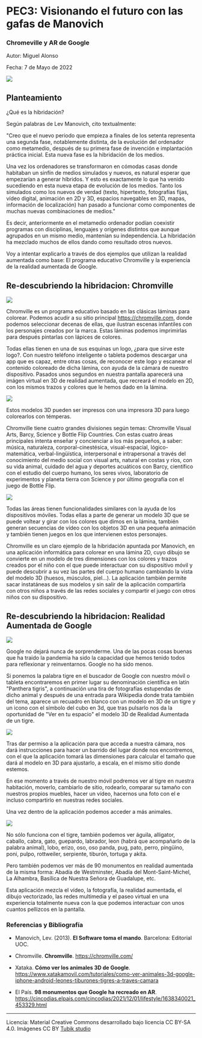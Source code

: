 # PEC3: Visionando el futuro con las gafas de Manovich 

### Chromeville y AR de Google 


Autor: Miguel Alonso


Fecha: 7 de Mayo de 2022

<img src="https://github.com/migalomel/PEC3_Manovich_Reloaded/blob/main/H%C3%ADbrido.png" /> 


## Planteamiento


¿Qué es la hibridación?

Según palabras de Lev Manovich, cito textualmente:

"Creo que el nuevo periodo que empieza a finales de los setenta representa una segunda fase, notablemente distinta, de la evolución del ordenador como metamedio, después de su primera fase de invención e implantación práctica inicial. Esta nueva fase es la hibridación de los medios.

Una vez los ordenadores se transformaron en cómodas casas donde habitaban un sinfín de medios simulados y nuevos, es natural esperar que empezarían a generar híbridos. Y esto es exactamente lo que ha venido sucediendo en esta nueva etapa de evolución de los medios. Tanto los simulados como los nuevos de verdad (texto, hipertexto, fotografías fijas, vídeo digital, animación en 2D y 3D, espacios navegables en 3D, mapas, información de localización) han pasado a funcionar como componentes de muchas nuevas combinaciones de medios."

Es decir, anteriormente en el metamedio ordenador podían coexistir programas con disciplinas, lenguajes y orígenes distintos que aunque agrupados en un mismo medio, mantenían su independencia. La hibridación ha mezclado muchos de ellos dando como resultado otros nuevos.

Voy a intentar explicarlo a través de dos ejemplos que utilizan la realidad aumentada como base: El programa educativo Chromville y la experiencia de la realidad aumentada de Google.


## Re-descubriendo la hibridacion: Chromville

<img src="https://github.com/migalomel/PEC3_Manovich_Reloaded/blob/main/LogoChromvilleApp.png" />

Chromville es un programa educativo basado en las clásicas láminas para colorear. Podemos acudir a su sitio principal https://chromville.com, donde podemos seleccionar decenas de ellas, que ilustran escenas infantiles con los personajes creados por la marca. Estas láminas podemos imprimirlas para después pintarlas con lápices de colores.

Todas ellas tienen en una de sus esquinas un logo, ¿para que sirve este logo?. Con nuestro teléfono inteligente o tableta podemos descargar una app que es capaz, entre otras cosas, de reconocer este logo y escanear el contenido coloreado de dicha lámina, con ayuda de la cámara de nuestro dispositivo. Pasados unos segundos en nuestra pantalla aparecerá una imágen virtual en 3D de realidad aumentada, que recreará el modelo en 2D, con los mismos trazos y colores que le hemos dado en la lámina.

<img src="https://github.com/migalomel/PEC3_Manovich_Reloaded/blob/main/FredTumbado.png" />

Estos modelos 3D pueden ser impresos con una impresora 3D para luego colorearlos con témperas.

Chromville tiene cuatro grandes divisiones según temas: Chromville Visual Arts, Barcy, Science y Bottle Flip Countries. Con estas cuatro áreas principales intenta enseñar y concienciar a los más pequeños, a saber: música, naturaleza, corporal-cinestésica, visual-espacial, lógico-matemática, verbal-lingüística, interpersonal e intrapersonal a través del conocimiento del medio social con visual arts, natural en costas y ríos, con su vida animal, cuidado del agua y deportes acuáticos con Barcy, científico con el estudio del cuerpo humano, los seres vivos, laboratorio de experimentos y planeta tierra con Science y por último geografía con el juego de Bottle Flip.

<img src="https://github.com/migalomel/PEC3_Manovich_Reloaded/blob/main/bottleflip.png" />

Todas las áreas tienen funcionalidades similares con la ayuda de los dispositivos móviles. Todas ellas a parte de generar un modelo 3D que se puede voltear y girar con los colores que dimos en la lámina, también generan secuencias de vídeo con los objetos 3D en una pequeña animación y también tienen juegos en los que intervienen estos personajes. 

Chromville es un claro ejemplo de la hibridación apuntada por Manovich, en una aplicación informática para colorear en una lámina 2D, cuyo dibujo se convierte en un modelo de tres dimensiones con los colores y trazos creados por el niño con el que puede interactuar con su dispositivo móvil y puede descubrir a su vez las partes del cuerpo humano cambiando la vista del modelo 3D (huesos, músculos, piel...). La aplicación también permite sacar instatáneas de sus modelos y sin salir de la aplicación compartirla con otros niños a través de las redes sociales y compartir el juego con otros niños con su dispositivo.




## Re-descubriendo la hibridacion: Realidad Aumentada de Google

<img src="https://github.com/migalomel/PEC3_Manovich_Reloaded/blob/main/GoogleAR.png" />

Google no dejará nunca de sorprenderme. Una de las pocas cosas buenas que ha traido la pandemia ha sido la capacidad que hemos tenido todos para reflexionar y reinventarnos. Google no ha sido menos.

Si ponemos la palabra tigre en el buscador de Google con nuestro móvil o tableta encontraremos en primer lugar su denominación científica en latín "Panthera tigris", a continuación una tira de fotografías estupendas de dicho animal y después de una entrada para Wikipedia donde trata también del tema, aparece un recuadro en blanco con un modelo en 3D de un tigre y un icono con el símbolo del cubo en 3d, que tras pulsarlo nos da la oportunidad de "Ver en tu espacio" el modelo 3D de Realidad Aumentada de un tigre.

<img src="https://github.com/migalomel/PEC3_Manovich_Reloaded/blob/main/tigre.jpg" />

Tras dar permiso a la aplicación para que acceda a nuestra cámara, nos dará instrucciones para hacer un barrido del lugar donde nos encontremos, con el que la aplicación tomará las dimensiones para calcular el tamaño que dará al modelo en 3D para ajustarlo, a escala, en el mismo sitio donde estemos.

En ese momento a través de nuestro móvil podremos ver al tigre en nuestra habitación, moverlo, cambiarlo de sitio, rodearlo, comparar su tamaño con nuestros propios muebles, hacer un vídeo, hacernos una foto con el e incluso compartirlo en nuestras redes sociales.

Una vez dentro de la aplicación podemos acceder a más animales.

<img src="https://github.com/migalomel/PEC3_Manovich_Reloaded/blob/main/tiburon.jpg" />

No sólo funciona con el tigre, también podemos ver águila, alligator, caballo, cabra, gato, guepardo, labrador, leon (habrá que acompañarlo de la palabra animal), lobo, erizo, oso, oso panda, pug, pato, perro, pingüino, poni, pulpo, rottweiler, serpiente, tiburón, tortuga y akita.

Pero también podemos ver más de 90 monumentos en realidad aumentada de la misma forma: Abadía de Westminster, Abadía del Mont-Saint-Michel, La Alhambra, Basílica de Nuestra Señora de Guadalupe, etc.

Esta aplicación mezcla el vídeo, la fotografía, la realidad aumentada, el dibujo vectorizado, las redes multimedia y el paseo virtual en una experiencia totalmente nueva con la que podemos interactuar con unos cuantos pellizcos en la pantalla. 


### Referencias y Bibliografía

* Manovich, Lev. (2013). **El Software toma el mando**. Barcelona: Editorial UOC. 

* Chromville. **Chromville**. https://chromville.com/ 

* Xataka. **Cómo ver los animales 3D de Google**. https://www.xatakamovil.com/tutoriales/como-ver-animales-3d-google-iphone-android-leones-tiburones-tigres-a-traves-camara 

* El País. **98 monumentos que Google ha recreado en AR**. https://cincodias.elpais.com/cincodias/2021/12/01/lifestyle/1638340021_453329.html 


----

Licencia: Material Creative Commons desarrollado bajo licencia CC BY-SA 4.0. Imágenes CC BY [Tubik studio](https://blog.tubikstudio.com/how-to-create-original-flat-illustrations-designers-tips/) 
